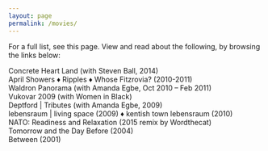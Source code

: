 ```yaml
---
layout: page
permalink: /movies/
---
```


For a full list, see this page. View and read about the following, by browsing the links below:

Concrete Heart Land (with Steven Ball, 2014)  
April Showers ♦ Ripples ♦ Whose Fitzrovia? (2010-2011)  
Waldron Panorama (with Amanda  Egbe, Oct 2010 – Feb 2011)  
Vukovar 2009 (with Women in  Black)  
Deptford | Tributes (with Amanda  Egbe, 2009)  
lebensraum | living space (2009) ♦ kentish town lebensraum (2010)  
NATO: Readiness and Relaxation (2015 remix by Wordthecat)  
Tomorrow and the Day Before (2004)  
Between (2001)  
